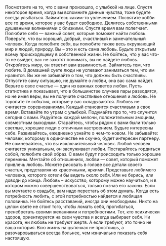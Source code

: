 Посмотрите на то, что с вами произошло, с улыбкой на лице. Спустя некоторое время, когда вы вспомните данные чувства, тоже будете всегда улыбаться.
Займитесь каким-то увлечением. Посвятите хобби все то время, которое у вас будет свободное.
Делитесь собственными душевными волнениями с близкими. Спустя время вам полегчает.
Полюбите себя — важный совет, которые поможет найти любовь. Поверьте, что вы хороший, добрый, счастливый и замечательный человек. Когда полюбите себя, вы полюбите также весь окружающий мир и людей, природу. Вы – это и есть сама любовь.
Будьте открытым всему происходящему в собственной жизни. Не бойтесь, что у вас что-то не выйдет, вас не захотят понимать, вы не найдете любовь. Откройтесь миру, он ответит вам взаимностью.
Займитесь тем, что любите. В домашней суете люди не успевают заниматься тем, что им нравится. Вы же не забывайте о том, что должны быть счастливы.
Отпустите саму ситуацию, не думайте о любви, она вас сама найдет.
Верьте в свое счастье — один из важных советов любви. Пусть статистика и показывает, что в большинстве случаев пары разводятся, но не имея веры, вы не получите счастливые отношения и любовь.
Не торопите те события, которые у вас складываются. Любовь не считается соревнованиями. Каждый становится счастливым в свое время.
Вставайте по утрам с улыбкой. Подумайте про то, что случится сегодня с вами. Радуйтесь каждой мелочи, положительным эмоциям, совместным выходным.
Старайтесь, чтобы рядом с вами были только светлые, хорошие люди с отличным настроением.
Будьте интересны себе. Развивайтесь, ежедневно узнайте о чем-то новом. Не забывайте: человек, которому в одиночестве не скучно, будет интересен партнеру.
Не сомневайтесь, что вы исключительный человек. Любой человек считается уникальным, он заслуживает любви. Постарайтесь гордиться собой, полюбите свой образ. С вами будут происходить только хорошие перемены.
Мечтайте об отношениях, любви — совет, который поможет привлечь любовь. Можете рисовать в голове все детали своего счастья, представляя их красочными, яркими. Представьте любимого человека, которого хотели бы видеть около себя.
Или не берись, или доводи до конца.
Любовь – искусство, которому можно научиться, и в котором можно совершенствоваться, только познав его законы.
Если вы мечтаете о свадьбе, вам надо перестать об этом думать. Когда есть потребность любить, с этой потребностью найдется и любящая половинка.
Не бойтесь расставаний, иногда они необходимы. Никто на целом свете не стоит того, чтобы ломать себя, прогибаться, пренебрегать своими желаниями и потребностями.
Тот, кто психически здоров, ориентируется на свои чувства и всегда выбирает себя. Ни красота, ни любовь не требуют жертв. А если требуют, это точно не ваша история.
Всю жизнь на цыпочках не простоишь, а разочаровываться всегда больнее, чем изначально показать себя настоящую.